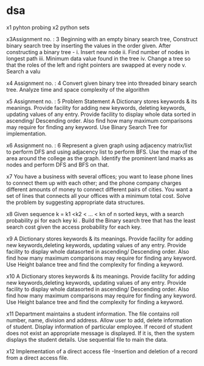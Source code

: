 # dsa

x1 pyhton probing
x2 python sets

x3Assignment no. : 3 
Beginning with an empty binary search tree, Construct binary search tree by 
inserting the values in the order given. After constructing a binary tree - 
i. Insert new node 
ii. Find number of nodes in longest path 
iii. Minimum data value found in the tree 
iv. Change a tree so that the roles of the left and right pointers are swapped at 
every node 
v. Search a valu

x4
Assignment no. : 4 
Convert given binary tree into threaded binary search tree. Analyze time and 
space complexity of the algorithm

x5 
Assignment no. : 5 
Problem Statement 
A Dictionary stores keywords & its meanings. Provide facility for adding new 
keywords, deleting keywords, updating values of any entry. Provide facility to 
display whole data sorted in ascending/ Descending order. Also find how many 
maximum comparisons may require for finding any keyword. Use Binary 
Search Tree for implementation.

x6
Assignment no. : 6 
Represent a given graph using adjacency matrix/list to perform DFS and using 
adjacency list to perform BFS. Use the map of the area around the college as the 
graph. Identify the prominent land marks as nodes and perform DFS and BFS on 
that.


x7
You have a business with several offices; you want to lease phone lines to connect them up with 
each other; and the phone company charges different amounts of money to connect different 
pairs of cities. You want a set of lines that connects all your offices with a minimum total cost. 
Solve the problem by suggesting appropriate data structures.

x8
Given sequence k = k1 <k2 < ... < kn of n sorted keys, with a 
search probability pi for each key ki . Build the Binary search 
tree that has the least search cost given the access probability for 
each key.



x9
A Dictionary stores keywords & its meanings. Provide facility for adding new 
keywords,deleting keywords, updating values of any entry. Provide facility to 
display whole datasorted in ascending/ Descending order. Also find how many 
maximum comparisons may require for finding any keyword. Use Height balance 
tree and find the complexity for finding a keyword.


x10
A Dictionary stores keywords & its meanings. Provide facility for adding new 
keywords,deleting keywords, updating values of any entry. Provide facility to 
display whole datasorted in ascending/ Descending order. Also find how many 
maximum comparisons may require for finding any keyword. Use Height balance 
tree and find the complexity for finding a keyword.

x11
 Department maintains a student information. The file contains roll number, 
name, division and address. Allow user to add, delete information of student. 
Display information of particular employee. If record of student does not exist 
an appropriate message is displayed. If it is, then the system displays the student 
details. Use sequential file to main the data.

x12
Implementation of a direct access file -Insertion and deletion of a record from a 
direct access file.
